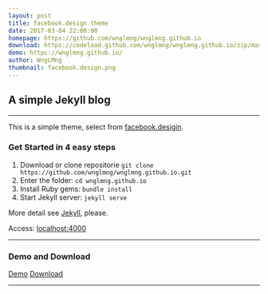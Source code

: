 ```yaml
---
layout: post
title: facebook.design theme
date: 2017-03-04 22:00:00
homepage: https://github.com/wnglmng/wnglmng.github.io
download: https://codeload.github.com/wnglmng/wnglmng.github.io/zip/master
demo: https://wnglmng.github.io/
author: WngLMng
thumbnail: facebook.design.png
---
```


## A simple Jekyll blog

-----

This is a simple theme, select from [facebook.desigin](http://facebook.design/).

### Get Started in 4 easy steps

1. Download or clone repositorie `git clone https://github.com/wnglmng/wnglmng.github.io.git`
2. Enter the folder: `cd wnglmng.github.io`
3. Install Ruby gems: `bundle install`
4. Start Jekyll server: `jekyll serve`

More detail see [Jekyll](https://jekyllrb.com/), please.

Access: [localhost:4000](http://localhost:4000)

-----

### Demo and Download

[Demo](http://wnglmng.github.io/)
[Download](https://codeload.github.com/wnglmng/wnglmng.github.io/zip/master)

-----
